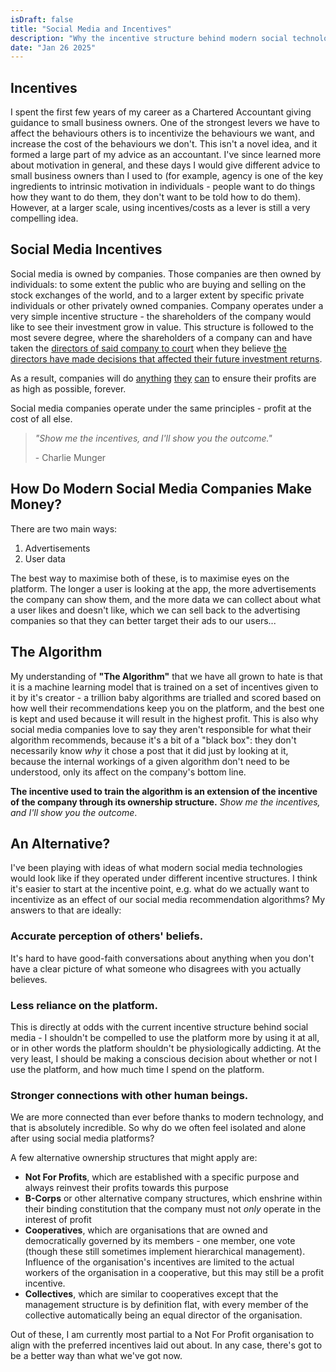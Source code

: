 ```yaml
---
isDraft: false
title: "Social Media and Incentives"
description: "Why the incentive structure behind modern social technologies is incompatible with society"
date: "Jan 26 2025"
---
```

## Incentives
I spent the first few years of my career as a Chartered Accountant giving guidance to small business owners. One of the strongest levers we have to affect the behaviours others is to incentivize the behaviours we want, and increase the cost of the behaviours we don't. This isn't a novel idea, and it formed a large part of my advice as an accountant. I've since learned more about motivation in general, and these days I would give different advice to small business owners than I used to (for example, agency is one of the key ingredients to intrinsic motivation in individuals - people want to do things how they want to do them, they don't want to be told how to do them). However, at a larger scale, using incentives/costs as a lever is still a very compelling idea.

## Social Media Incentives
Social media is owned by companies. Those companies are then owned by individuals: to some extent the public who are buying and selling on the stock exchanges of the world, and to a larger extent by specific private individuals or other privately owned companies.
Company operates under a very simple incentive structure - the shareholders of the company would like to see their investment grow in value. This structure is followed to the most severe degree, where the shareholders of a company can and have taken the [directors of said company to court](https://www.theguardian.com/business/2013/may/07/shareholders-sue-hp-autonomy-deal) when they believe [the directors have made decisions that affected their future investment returns](https://www.theguardian.com/business/2024/may/01/nearly-half-of-smith-nephew-investors-revolt-against-chief-executive-pay-increase).

As a result, companies will do [anything](https://www.theguardian.com/environment/2021/jun/30/climate-crimes-oil-and-gas-environment) [they](https://news.harvard.edu/gazette/story/2023/01/harvard-led-analysis-finds-exxonmobil-internal-research-accurately-predicted-climate-change/) [can](https://www.tobaccoinaustralia.org.au/chapter-10-tobacco-industry/indepth-10a-strategies-for-influence/10a-3-the-mechanisms-of-influence-industry-funded-) to ensure their profits are as high as possible, forever.

Social media companies operate under the same principles - profit at the cost of all else.

> _"Show me the incentives, and I'll show you the outcome."_ 
>
> \- Charlie Munger

## How Do Modern Social Media Companies Make Money?
There are two main ways:
1. Advertisements
2. User data

The best way to maximise both of these, is to maximise eyes on the platform. The longer a user is looking at the app, the more advertisements the company can show them, and the more data we can collect about what a user likes and doesn't like, which we can sell back to the advertising companies so that they can better target their ads to our users...

## The Algorithm
My understanding of **"The Algorithm"** that we have all grown to hate is that it is a machine learning model that is trained on a set of incentives given to it by it's creator - a trillion baby algorithms are trialled and scored based on how well their recommendations keep you on the platform, and the best one is kept and used because it will result in the highest profit. This is also why social media companies love to say they aren't responsible for what their algorithm recommends, because it's a bit of a "black box": they don't necessarily know _why_ it chose a post that it did just by looking at it, because the internal workings of a given algorithm don't need to be understood, only its affect on the company's bottom line.

**The incentive used to train the algorithm is an extension of the incentive of the company through its ownership structure.** _Show me the incentives, and I'll show you the outcome_.

## An Alternative?
I've been playing with ideas of what modern social media technologies would look like if they operated under different incentive structures. I think it's easier to start at the incentive point, e.g. what do we actually want to incentivize as an effect of our social media recommendation algorithms? My answers to that are ideally:
### Accurate perception of others' beliefs. 

It's hard to have good-faith conversations about anything when you don't have a clear picture of what someone who disagrees with you actually believes.
### Less reliance on the platform. 

This is directly at odds with the current incentive structure behind social media - I shouldn't be compelled to use the platform more by using it at all, or in other words the platform shouldn't be physiologically addicting. 
At the very least, I should be making a conscious decision about whether or not I use the platform, and how much time I spend on the platform.
### Stronger connections with other human beings.

We are more connected than ever before thanks to modern technology, and that is absolutely incredible. So why do we often feel isolated and alone after using social media platforms?

A few alternative ownership structures that might apply are:
- **Not For Profits**, which are established with a specific purpose and always reinvest their profits towards this purpose
- **B-Corps** or other alternative company structures, which enshrine within their binding constitution that the company must not _only_ operate in the interest of profit
- **Cooperatives**, which are organisations that are owned and democratically governed by its members - one member, one vote (though these still sometimes implement hierarchical management). Influence of the organisation's incentives are limited to the actual workers of the organisation in a cooperative, but this may still be a profit incentive.
- **Collectives**, which are similar to cooperatives except that the management structure is by definition flat, with every member of the collective automatically being an equal director of the organisation.

Out of these, I am currently most partial to a Not For Profit organisation to align with the preferred incentives laid out about. In any case, there's got to be a better way than what we've got now.
